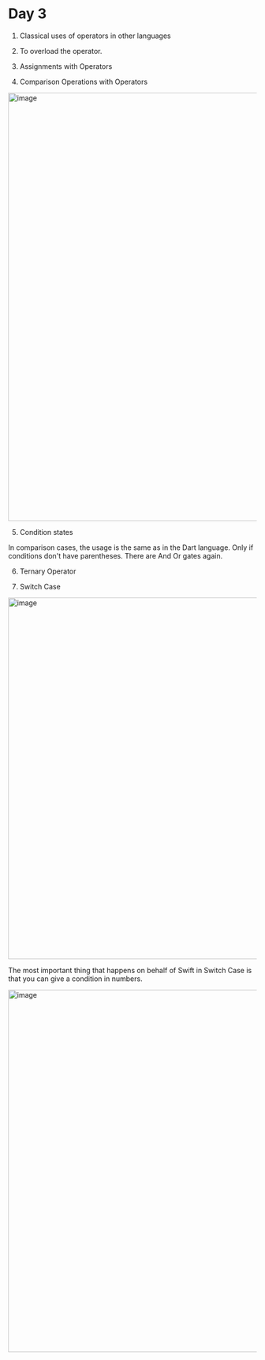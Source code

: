 # Day 3

1. Classical uses of operators in other languages

2. To overload the operator.

3. Assignments with Operators

4. Comparison Operations with Operators

<img width="866" alt="image" src="https://user-images.githubusercontent.com/56068905/187509155-8410bc52-1f50-440a-bf05-4a74f9c1660c.png">

5. Condition states

In comparison cases, the usage is the same as in the Dart language. Only if conditions don't have parentheses. There are And Or gates again.

6. Ternary Operator

7. Switch Case

<img width="731" alt="image" src="https://user-images.githubusercontent.com/56068905/187510940-627ac1ff-5758-4662-9f1c-53c784797698.png">

The most important thing that happens on behalf of Swift in Switch Case is that you can give a condition in numbers.

<img width="733" alt="image" src="https://user-images.githubusercontent.com/56068905/187511213-233eb0b8-d1b7-477a-9f97-9982b135b9b1.png">
